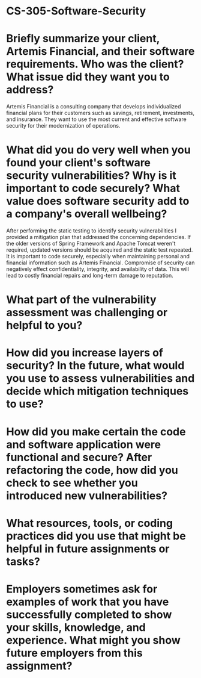 # CS-305-Software-Security

# Briefly summarize your client, Artemis Financial, and their software requirements. Who was the client? What issue did they want you to address?
Artemis Financial is a consulting company that develops individualized financial plans for their customers such as savings, retirement, investments, and insurance. They want to use the most current and effective software security for their modernization of operations.

# What did you do very well when you found your client's software security vulnerabilities? Why is it important to code securely? What value does software security add to a company's overall wellbeing?
After performing the static testing to identify security vulnerabilities I provided a mitigation plan that addressed the concerning dependencies. If the older versions of Spring Framework and Apache Tomcat weren't required, updated versions should be acquired and the static test repeated. It is important to code securely, especially when maintaining personal and financial information such as Artemis Financial. Compromise of security can negatively effect confidentiality, integrity, and availability of data. This will lead to costly financial repairs and long-term damage to reputation.

# What part of the vulnerability assessment was challenging or helpful to you?

# How did you increase layers of security? In the future, what would you use to assess vulnerabilities and decide which mitigation techniques to use?

# How did you make certain the code and software application were functional and secure? After refactoring the code, how did you check to see whether you introduced new vulnerabilities?

# What resources, tools, or coding practices did you use that might be helpful in future assignments or tasks?

# Employers sometimes ask for examples of work that you have successfully completed to show your skills, knowledge, and experience. What might you show future employers from this assignment?
